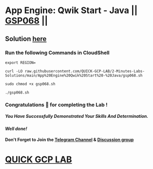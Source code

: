 # App Engine: Qwik Start - Java || [GSP068](https://www.cloudskillsboost.google/focuses/951?parent=catalog) ||

## Solution [here](https://youtu.be/PTmo8S8obAU)

### Run the following Commands in CloudShell
```
export REGION=
```
```
curl -LO raw.githubusercontent.com/QUICK-GCP-LAB/2-Minutes-Labs-Solutions/main/App%20Engine%20Qwik%20Start%20-%20Java/gsp068.sh

sudo chmod +x gsp068.sh

./gsp068.sh
```

### Congratulations 🎉 for completing the Lab !

##### *You Have Successfully Demonstrated Your Skills And Determination.*

#### *Well done!*

#### Don't Forget to Join the [Telegram Channel](https://t.me/QuickGcpLab) & [Discussion group](https://t.me/QuickGcpLabChats)

# [QUICK GCP LAB](https://www.youtube.com/@quickgcplab)